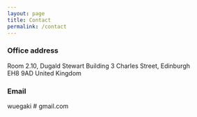 ```yaml
---
layout: page
title: Contact
permalink: /contact
---
```


### Office address

Room 2.10, Dugald Stewart Building
3 Charles Street, Edinburgh  
EH8 9AD United Kingdom

### Email

wuegaki # gmail.com
